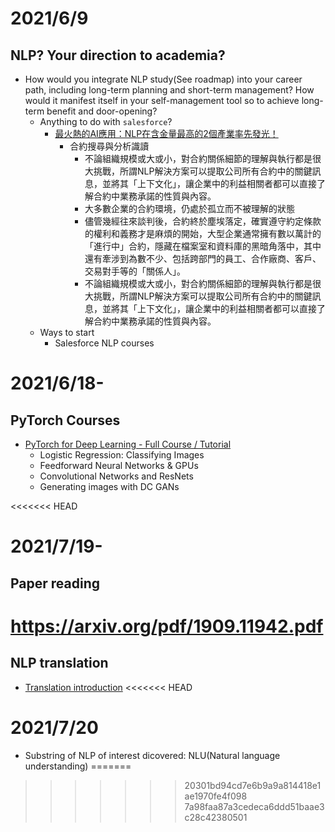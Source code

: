 # 2021/6/9
## NLP? Your direction to academia?
- How would you integrate NLP study(See roadmap) into your career path, including long-term planning and short-term management? How would it manifest itself in your self-management tool so to achieve long-term benefit and door-opening?
  - Anything to do with `salesforce`?
    - [最火熱的AI應用：NLP在含金量最高的2個產業率先發光！](https://fc.bnext.com.tw/articles/view/515)
      - 合約搜尋與分析識讀
        - 不論組織規模或大或小，對合約關係細節的理解與執行都是很大挑戰，所謂NLP解決方案可以提取公司所有合約中的關鍵訊息，並將其「上下文化」，讓企業中的利益相關者都可以直接了解合約中業務承諾的性質與內容。
        - 大多數企業的合約環境，仍處於孤立而不被理解的狀態
        - 儘管幾經往來談判後，合約終於塵埃落定，確實遵守約定條款的權利和義務才是麻煩的開始，大型企業通常擁有數以萬計的「進行中」合約，隱藏在檔案室和資料庫的黑暗角落中，其中還有牽涉到為數不少、包括跨部門的員工、合作廠商、客戶、交易對手等的「關係人」。
        - 不論組織規模或大或小，對合約關係細節的理解與執行都是很大挑戰，所謂NLP解決方案可以提取公司所有合約中的關鍵訊息，並將其「上下文化」，讓企業中的利益相關者都可以直接了解合約中業務承諾的性質與內容。
  - Ways to start
    - Salesforce NLP courses

# 2021/6/18-
## PyTorch Courses
- [PyTorch for Deep Learning - Full Course / Tutorial](https://www.youtube.com/watch?v=GIsg-ZUy0MY)
  - Logistic Regression: Classifying Images
  - Feedforward Neural Networks & GPUs
  - Convolutional Networks and ResNets
  - Generating images with DC GANs

<<<<<<< HEAD
# 2021/7/19-
## Paper reading
https://arxiv.org/pdf/1909.11942.pdf
=======
## NLP translation
- [Translation introduction](https://segmentfault.com/a/1190000038333564)
<<<<<<< HEAD

# 2021/7/20
- Substring of NLP of interest dicovered: NLU(Natural language understanding)
=======
>>>>>>> 20301bd94cd7e6b9a9a814418e1ae1970fe4f098
>>>>>>> 7a98faa87a3cedeca6ddd51baae3c28c42380501
